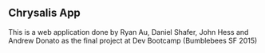 Chrysalis App
---------------
This is a web application done by Ryan Au, Daniel Shafer, John Hess and Andrew Donato as the final project at Dev Bootcamp (Bumblebees SF 2015)